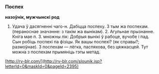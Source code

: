 ### Поспех
**назоўнік, мужчынскі род**

1. Удача ў дасягненні чаго-н. Дабіцца поспеху. З тым жа поспехам. (пераноснае значэнне: з такім жа вынікам). 2. Агульнае прызнанне. Кніга мае п. З. множны лік: Добрыя вынікі ў рабоце, вучобе і пад. Сын робіць поспехі па фізіцы. Як вашы поспехі? (як справы?; размоўнае). З поспехам — лёгка, паспяхова, без цяжкасцей. Тут можна з поспехам прымяніць гэты метад.

<a rel="author">[http://rv-blr.com/](http://rv-blr.com/slounik.jsp?letterId=0&maskId=0&pageId=2395)</a>
